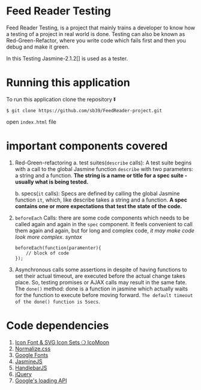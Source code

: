 # Feed Reader Testing

Feed Reader Testing, is a project that mainly trains a developer to know how a testing of a project in real world is done.
Testing can also be known as Red-Green-Refactor, where you write code which fails first and then you debug and make it green.

In this Testing Jasmine-2.1.2[] is used as a tester.

# Running this application
   To run this application clone the repository ⏬
   ```
   $ git clone https://github.com/sb39/FeedReader-project.git
   ``` 
   open `index.html` file 
   
# important components covered

1. Red-Green-refactoring 
    a. test suites(`describe` calls):
        A test suite begins with a call to the global Jasmine function `describe` with two parameters: a string and a function. 
        **The string is a name or title for a spec suite - usually what is being tested.**

    b. specs(`it` calls):
        Specs are defined by calling the global Jasmine function `it`, which, like describe takes a string and a function.
        **A spec contains one or more expectations that test the state of the code.**
2. `beforeEach` Calls:
    there are some code components which needs to be called again and again in the `spec` component. It feels convenient to call them 
    again and again, but for long and complex code, *it may make code look more complex*. 
    *syntax*
    ```
    beforeEach(function(paramenter){
        // block of code
    });
    ```
3. Asynchronous calls
    some assertions in despite of having functions to set their actual timeout, are executed before the actual change takes place.
    So, testing promises or AJAX calls may result in the same fate.
    The `done()` method:
        done is a function in jasmine which actually waits for the function to execute before moving forward.
        `The default timeout of the done() function is 5secs`.

# Code dependencies 
1. [Icon Font & SVG Icon Sets ❍ IcoMoon](https://icomoon.io/)
2. [Normalize.css](https://necolas.github.io/normalize.css/)
3. [Google Fonts](https://fonts.google.com/)
4. [JasmineJS](https://jasmine.github.io/)
5. [HandlebarJS](https://handlebarsjs.com/)
6. [jQuery](https://jquery.com/)
7. [Google's loading API](https://www.google.com/jsapi)


